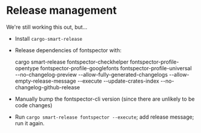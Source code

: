 # Release management

We're still working this out, but...

* Install `cargo-smart-release`
* Release dependencies of fontspector with:

    cargo smart-release fontspector-checkhelper fontspector-profile-opentype fontspector-profile-googlefonts fontspector-profile-universal --no-changelog-preview --allow-fully-generated-changelogs --allow-empty-release-message --execute --update-crates-index --no-changelog-github-release

* Manually bump the fontspector-cli version (since there are unlikely to be code changes)
* Run `cargo smart-release fontspector --execute`; add release message; run it again.
